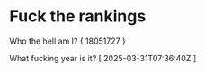 # Fuck the rankings

Who the hell am I?
{ 18051727 }

What fucking year is it?
[ 2025-03-31T07:36:40Z ]
